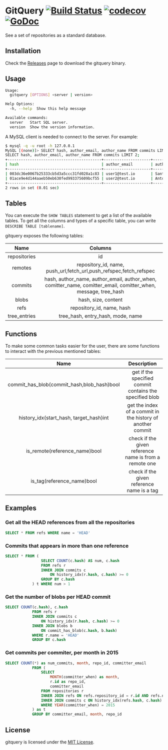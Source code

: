 # GitQuery <a href="https://travis-ci.org/src-d/gitquery"><img alt="Build Status" src="https://travis-ci.org/src-d/gitquery.svg?branch=master" /></a> <a href="https://codecov.io/gh/src-d/gitquery"><img alt="codecov" src="https://codecov.io/gh/src-d/gitquery/branch/master/graph/badge.svg" /></a> <a href="https://godoc.org/gopkg.in/src-d/gitquery.v0"><img alt="GoDoc" src="https://godoc.org/gopkg.in/src-d/gitquery.v0?status.svg" /></a>

See a set of repositories as a standard database.

## Installation

Check the [Releases](https://github.com/src-d/gitquery/releases) page to download the gitquery binary.

## Usage

```bash
Usage:
  gitquery [OPTIONS] <server | version>

Help Options:
  -h, --help  Show this help message

Available commands:
  server   Start SQL server.
  version  Show the version information.
```

A MySQL client is needed to connect to the server. For example:

```bash
$ mysql -q -u root -h 127.0.0.1
MySQL [(none)]> SELECT hash, author_email, author_name FROM commits LIMIT 2;
SELECT hash, author_email, author_name FROM commits LIMIT 2;
+------------------------------------------+---------------------+-----------------------+
| hash                                     | author_email        | author_name           |
+------------------------------------------+---------------------+-----------------------+
| 003dc36e0067b25333cb5d3a5ccc31fd028a1c83 | user1@test.io       | Santiago M. Mola      |
| 01ace9e4d144aaeb50eb630fed993375609bcf55 | user2@test.io       | Antonio Navarro Perez |
+------------------------------------------+---------------------+-----------------------+
2 rows in set (0.01 sec)
```

## Tables

You can execute the `SHOW TABLES` statement to get a list of the available tables.
To get all the columns and types of a specific table, you can write `DESCRIBE TABLE [tablename]`.

gitquery exposes the following tables:

|     Name     |                                               Columns                                               |
|:------------:|:---------------------------------------------------------------------------------------------------:|
| repositories |id                                                                                                   |
| remotes      |repository_id, name, push_url,fetch_url,push_refspec,fetch_refspec                                   | 
|    commits   | hash, author_name, author_email, author_when, comitter_name, comitter_email, comitter_when, message, tree_hash |
|     blobs    | hash, size, content                                                                                 |
|  refs        | repository_id, name, hash                                                                           |
| tree_entries | tree_hash, entry_hash, mode, name                                                                   |

## Functions

To make some common tasks easier for the user, there are some functions to interact with the previous mentioned tables:

|     Name     |                                               Description                                           |
|:------------:|:---------------------------------------------------------------------------------------------------:|
|commit_has_blob(commit_hash,blob_hash)bool| get if the specified commit contains the specified blob                 |
|history_idx(start_hash, target_hash)int| get the index of a commit in the history of another commit                 |
|is_remote(reference_name)bool| check if the given reference name is from a remote one                               |
|is_tag(reference_name)bool| check if the given reference name is a tag                                              |

## Examples

### Get all the HEAD references from all the repositories
```sql
SELECT * FROM refs WHERE name = 'HEAD'

```

### Commits that appears in more than one reference

```sql
SELECT * FROM (
				SELECT COUNT(c.hash) AS num, c.hash
				FROM refs r
				INNER JOIN commits c
					ON history_idx(r.hash, c.hash) >= 0
				GROUP BY c.hash
			) t WHERE num > 1
```

###  Get the number of blobs per HEAD commit
```sql
SELECT COUNT(c.hash), c.hash
			FROM refs r
			INNER JOIN commits c
				ON history_idx(r.hash, c.hash) >= 0
			INNER JOIN blobs b
				ON commit_has_blob(c.hash, b.hash)
			WHERE r.name = 'HEAD'
			GROUP BY c.hash
```

### Get commits per commiter, per month in 2015

```sql
SELECT COUNT(*) as num_commits, month, repo_id, committer_email
			FROM (
				SELECT
					MONTH(committer_when) as month,
					r.id as repo_id,
					committer_email
				FROM repositories r
				INNER JOIN refs ON refs.repository_id = r.id AND refs.name = 'HEAD'
				INNER JOIN commits c ON history_idx(refs.hash, c.hash) >= 0
				WHERE YEAR(committer_when) = 2015
			) as t
			GROUP BY committer_email, month, repo_id
```

## License

gitquery is licensed under the [MIT License](/LICENSE).
